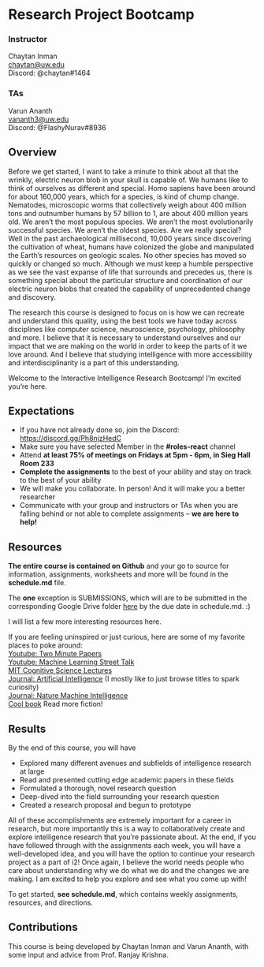 # Research Project Bootcamp

### Instructor
Chaytan Inman  
chaytan@uw.edu  
Discord: @chaytan#1464

### TAs
Varun Ananth  
vananth3@uw.edu  
Discord: @FlashyNurav#8936

## Overview
Before we get started, I want to take a minute to think about all that the wrinkly, electric neuron blob in your skull is capable of. We humans like to think of ourselves as different and special. Homo sapiens have been around for about 160,000 years, which for a species, is kind of chump change. Nematodes, microscopic worms that collectively weigh about 400 million tons and outnumber humans by 57 billion to 1, are about 400 million years old. We aren’t the most populous species. We aren’t the most evolutionarily successful species. We aren’t the oldest species. Are we really special? Well in the past archaeological millisecond, 10,000 years since discovering the cultivation of wheat, humans have colonized the globe and manipulated the Earth’s resources on geologic scales. No other species has moved so quickly or changed so much. Although we must keep a humble perspective as we see the vast expanse of life that surrounds and precedes us, there is something special about the particular structure and coordination of our electric neuron blobs that created the capability of unprecedented change and discovery. 

The research this course is designed to focus on is how we can recreate and understand this quality, using the best tools we have today across disciplines like computer science, neuroscience, psychology, philosophy and more. I believe that it is necessary to understand ourselves and our impact that we are making on the world in order to keep the parts of it we love around. And I believe that studying intelligence with more accessibility and interdisciplinarity is a part of this understanding.

Welcome to the Interactive Intelligence Research Bootcamp! I’m excited you’re here.

## Expectations
- If you have not already done so, join the Discord: https://discord.gg/Ph8njzHedC 
- Make sure you have selected Member in the **#roles-react** channel
- Attend **at least 75% of meetings on Fridays at 5pm - 6pm, in Sieg Hall Room 233**
- **Complete the assignments** to the best of your ability and stay on track to the best of your ability
- We will make you collaborate. In person! And it will make you a better researcher
- Communicate with your group and instructors or TAs when you are falling behind or not able to complete assignments – **we are here to help!**

## Resources
**The entire course is contained on Github** and your go to source for information, assignments, worksheets and more will be found in the **schedule.md** file.

The **one** exception is SUBMISSIONS, which will are to be submitted in the corresponding Google Drive folder [here](https://drive.google.com/drive/u/0/folders/1BsNjini6RD_Fdki-SXFlY1Wkiz6tq5eF) by the due date in schedule.md. :)  

I will list a few more interesting resources here.  

If you are feeling uninspired or just curious, here are some of my favorite places to poke around:  
[Youtube: Two Minute Papers](https://www.youtube.com/@TwoMinutePapers)  
[Youtube: Machine Learning Street Talk](https://www.youtube.com/@MachineLearningStreetTalk)  
[MIT Cognitive Science Lectures](https://www.youtube.com/watch?v=ba-HMvDn_vU&list=PLUl4u3cNGP60IKRN_pFptIBxeiMc0MCJP)  
[Journal: Artificial Intelligence](https://www.sciencedirect.com/journal/artificial-intelligence) (I mostly like to just browse titles to spark curiosity)  
[Journal: Nature Machine Intelligence](https://www.nature.com/natmachintell/)  
[Cool book](http://mostlyhypotheticalmountains.blogspot.com/2010/11/1-introduction-if-only-by-virtue-of.html) Read more fiction! 
## Results
By the end of this course, you will have
- Explored many different avenues and subfields of intelligence research at large
- Read and presented cutting edge academic papers in these fields
- Formulated a thorough, novel research question
- Deep-dived into the field surrounding your research question
- Created a research proposal and begun to prototype

All of these accomplishments are extremely important for a career in research, but more importantly this is a way to collaboratively create and explore intelligence research that you’re passionate about. At the end, if you have followed through with the assignments each week, you will have a well-developed idea, and you will have the option to continue your research project as a part of i2! Once again, I believe the world needs people who care about understanding why we do what we do and the changes we are making. I am excited to help you explore and see what you come up with!

To get started, **see schedule.md**, which contains weekly assignments, resources, and directions.

## Contributions
This course is being developed by Chaytan Inman and Varun Ananth, with some input and advice from Prof. Ranjay Krishna.
